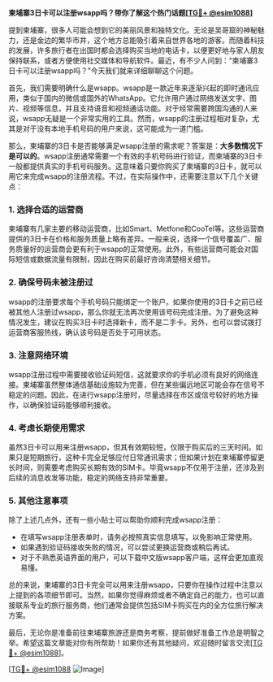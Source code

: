**柬埔寨3日卡可以注册wsapp吗？带你了解这个热门话题[[TG💪+ @esim1088](https://t.me/s/esim1088)]**

提到柬埔寨，很多人可能会想到它的美丽风景和独特文化。无论是吴哥窟的神秘魅力，还是金边的繁华市井，这个地方总能吸引着来自世界各地的游客。而随着科技的发展，许多旅行者在出国时都会选择购买当地的电话卡，以便更好地与家人朋友保持联系，或者方便使用社交媒体和导航软件。最近，有不少人问到：“柬埔寨3日卡可以注册wsapp吗？”今天我们就来详细聊聊这个问题。

首先，我们需要明确什么是wsapp。wsapp是一款近年来逐渐兴起的即时通讯应用，类似于国内的微信或国外的WhatsApp。它允许用户通过网络发送文字、图片、视频等信息，并且支持语音和视频通话功能。对于经常需要跨国沟通的人来说，wsapp无疑是一个非常实用的工具。然而，wsapp的注册过程相对复杂，尤其是对于没有本地手机号码的用户来说，这可能成为一道门槛。

那么，柬埔寨的3日卡是否能够满足wsapp注册的需求呢？答案是：**大多数情况下是可以的**。wsapp注册通常需要一个有效的手机号码进行验证，而柬埔寨的3日卡一般都提供真实的手机号码服务。这意味着只要你购买了柬埔寨的3日卡，就可以用它来完成wsapp的注册流程。不过，在实际操作中，还需要注意以下几个关键点：

### **1. 选择合适的运营商**
柬埔寨有几家主要的移动运营商，比如Smart、Metfone和CooTel等。这些运营商提供的3日卡在价格和服务质量上略有差异。一般来说，选择一个信号覆盖广、服务质量好的运营商会更有利于wsapp的正常使用。此外，有些运营商可能会对国际短信或数据流量有限制，因此在购买前最好咨询清楚相关细节。

### **2. 确保号码未被注册过**
wsapp的注册要求每个手机号码只能绑定一个账户。如果你使用的3日卡之前已经被其他人注册过wsapp，那么你就无法再次使用该号码完成注册。为了避免这种情况发生，建议在购买3日卡时选择新卡，而不是二手卡。另外，也可以尝试拨打运营商客服热线，确认该号码是否处于可用状态。

### **3. 注意网络环境**
wsapp注册过程中需要接收验证码短信，这就要求你的手机必须有良好的网络连接。柬埔寨虽然整体通信基础设施较为完善，但在某些偏远地区可能会存在信号不稳定的问题。因此，在进行wsapp注册时，尽量选择在市区或信号较好的地方操作，以确保验证码能够顺利接收。

### **4. 考虑长期使用需求**
虽然3日卡可以用来注册wsapp，但其有效期较短，仅限于购买后的三天时间。如果只是短期旅行，这种卡完全足够应付日常通讯需求；但如果计划在柬埔寨停留更长时间，则需要考虑购买长期有效的SIM卡。毕竟wsapp不仅用于注册，还涉及到后续的消息收发等功能，稳定的网络支持非常重要。

### **5. 其他注意事项**
除了上述几点外，还有一些小贴士可以帮助你顺利完成wsapp注册：
- 在填写wsapp注册表单时，请务必按照真实信息填写，以免影响正常使用。
- 如果遇到验证码接收失败的情况，可以尝试更换运营商或稍后再试。
- 对于不熟悉英语界面的用户，可以下载中文版wsapp客户端，这样会更加直观易懂。

总的来说，柬埔寨的3日卡完全可以用来注册wsapp，只要你在操作过程中注意以上提到的各项细节即可。当然，如果你觉得麻烦或者不确定自己的能力，也可以直接联系专业的旅行服务商，他们通常会提供包括SIM卡购买在内的全方位旅行解决方案。

最后，无论你是准备前往柬埔寨旅游还是商务考察，提前做好准备工作总是明智之举。希望这篇文章能对你有所帮助！如果你还有其他疑问，欢迎随时留言交流[[TG💪+ @esim1088](https://t.me/s/esim1088)]。

[[TG💪+ @esim1088](https://t.me/s/esim1088) ![Image](https://i.postimg.cc/4NQfJmqS/Snipaste-2025-05-13-00-14-12.png)]